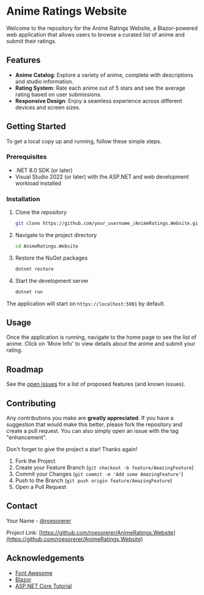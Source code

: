 # Anime Ratings Website

Welcome to the repository for the Anime Ratings Website, a Blazor-powered web application that allows users to browse a curated list of anime and submit their ratings.

## Features

- **Anime Catalog**: Explore a variety of anime, complete with descriptions and studio information.
- **Rating System**: Rate each anime out of 5 stars and see the average rating based on user submissions.
- **Responsive Design**: Enjoy a seamless experience across different devices and screen sizes.

## Getting Started

To get a local copy up and running, follow these simple steps.

### Prerequisites

- .NET 8.0 SDK (or later)
- Visual Studio 2022 (or later) with the ASP.NET and web development workload installed

### Installation

1. Clone the repository
   ```sh
   git clone https://github.com/your_username_/AnimeRatings.Website.git
   ```
2. Navigate to the project directory
   ```sh
   cd AnimeRatings.Website
   ```
3. Restore the NuGet packages
   ```sh
   dotnet restore
   ```
4. Start the development server
   ```sh
   dotnet run
   ```

The application will start on `https://localhost:5001` by default.

## Usage

Once the application is running, navigate to the home page to see the list of anime. Click on 'More Info' to view details about the anime and submit your rating.

## Roadmap

See the [open issues](https://github.com/roesorcerer/AnimeRatingsWeb/issues) for a list of proposed features (and known issues).

## Contributing

Any contributions you make are **greatly appreciated**. If you have a suggestion that would make this better, please fork the repository and create a pull request. You can also simply open an issue with the tag "enhancement".

Don't forget to give the project a star! Thanks again!

1. Fork the Project
2. Create your Feature Branch (`git checkout -b feature/AmazingFeature`)
3. Commit your Changes (`git commit -m 'Add some AmazingFeature'`)
4. Push to the Branch (`git push origin feature/AmazingFeature`)
5. Open a Pull Request


## Contact

Your Name - [@roesorerer](https://twitter.com/roesorerer)

Project Link: [https://github.com/roesorerer/AnimeRatings.Website](https://github.com/roesorerer/AnimeRatings.Website)

## Acknowledgements

- [Font Awesome](https://fontawesome.com)
- [Blazor](https://blazor.net)
- [ASP.NET Core Tutorial](https://www.youtube.com/watch?v=lE8NdaX97m0&list=PLdo4fOcmZ0oW8nviYduHq7bmKode-p8Wy&ab_channel=dotnet)
```

